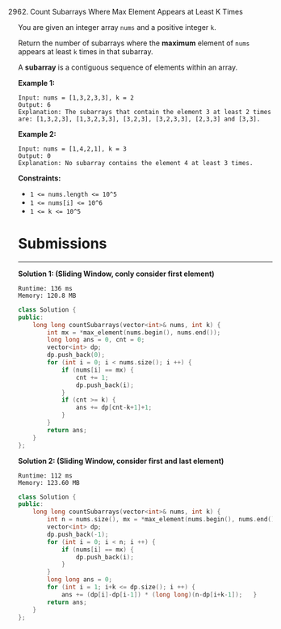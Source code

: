 2962. Count Subarrays Where Max Element Appears at Least K Times

You are given an integer array `nums` and a positive integer `k`.

Return the number of subarrays where the **maximum** element of `nums` appears at least `k` times in that subarray.

A **subarray** is a contiguous sequence of elements within an array.

 

**Example 1:**
```
Input: nums = [1,3,2,3,3], k = 2
Output: 6
Explanation: The subarrays that contain the element 3 at least 2 times are: [1,3,2,3], [1,3,2,3,3], [3,2,3], [3,2,3,3], [2,3,3] and [3,3].
```

**Example 2:**
```
Input: nums = [1,4,2,1], k = 3
Output: 0
Explanation: No subarray contains the element 4 at least 3 times.
```

**Constraints:**

* `1 <= nums.length <= 10^5`
* `1 <= nums[i] <= 10^6`
* `1 <= k <= 10^5`

# Submissions
---
**Solution 1: (Sliding Window, conly consider first element)**
```
Runtime: 136 ms
Memory: 120.8 MB
```
```c++
class Solution {
public:
    long long countSubarrays(vector<int>& nums, int k) {
        int mx = *max_element(nums.begin(), nums.end());
        long long ans = 0, cnt = 0;
        vector<int> dp;
        dp.push_back(0);
        for (int i = 0; i < nums.size(); i ++) {
            if (nums[i] == mx) {
                cnt += 1;
                dp.push_back(i);
            }
            if (cnt >= k) {
                ans += dp[cnt-k+1]+1;
            }
        }
        return ans;
    }
};
```

**Solution 2: (Sliding Window, consider first and last element)**
```
Runtime: 112 ms
Memory: 123.60 MB
```
```c++
class Solution {
public:
    long long countSubarrays(vector<int>& nums, int k) {
        int n = nums.size(), mx = *max_element(nums.begin(), nums.end());
        vector<int> dp;
        dp.push_back(-1);
        for (int i = 0; i < n; i ++) {
            if (nums[i] == mx) {
                dp.push_back(i);
            }
        }
        long long ans = 0;
        for (int i = 1; i+k <= dp.size(); i ++) {
            ans += (dp[i]-dp[i-1]) * (long long)(n-dp[i+k-1]);   }
        return ans;
    }
};
```

